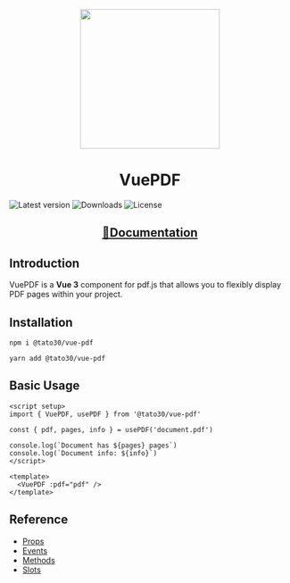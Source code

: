 <div align="center">
  <img width=250 src="./docs/.vuepress/public/logo.png" />
  <h1>VuePDF</h1>
</div>


![Latest version](https://img.shields.io/npm/v/@tato30/vue-pdf?style=flat-square)
![Downloads](https://img.shields.io/npm/dw/@tato30/vue-pdf?style=flat-square)
![License](https://img.shields.io/npm/l/@tato30/vue-pdf?style=flat-square)

<div align="center">
  <h2><a href="https://tato30.github.io/VuePDF/">📖Documentation</a></h2>
</div>

## Introduction

VuePDF is a **Vue 3** component for pdf.js that allows you to flexibly display PDF pages within your project.

## Installation

```console
npm i @tato30/vue-pdf
```

```console
yarn add @tato30/vue-pdf
```

## Basic Usage

```vue
<script setup>
import { VuePDF, usePDF } from '@tato30/vue-pdf'

const { pdf, pages, info } = usePDF('document.pdf')

console.log(`Document has ${pages} pages`)
console.log(`Document info: ${info}`)
</script>

<template>
  <VuePDF :pdf="pdf" />
</template>
```

## Reference

* [Props](./docs/guide/props.md)
* [Events](./docs/guide/events.md)
* [Methods](./docs/guide/methods.md)
* [Slots](./docs/guide/slots.md)